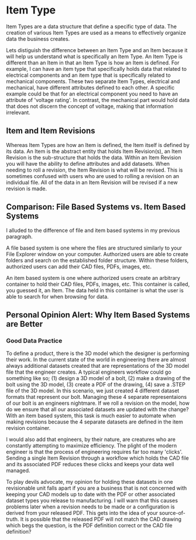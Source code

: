 # Item Type
Item Types are a data structure that define a specific type of data. The creation of various Item Types are used as a means to effectively organize data the business creates. 

Lets distiguish the difference between an Item Type and an Item because it will help us understand what is specifically an Item Type. An Item Type is different than an Item in that an Item Type is how an Item is defined. For example, I can have an item type that specifically holds data that related to electrical components and an item type that is specifically related to mechanical components. These two separate Item Types, electrical and mechanical, have different attributes defined to each other. A specific example could be that for an electrical component you need to have an attribute of 'voltage rating'. In contrast, the mechanical part would hold data that does not discern the concept of voltage, making that information irrelevant. 

## Item and Item Revisions
Whereas Item Types are how an Item is defined, the Item itself is defined by its data. An Item is the abstract entity that holds Item Revision(s), an Item Revision is the sub-structure that holds the data. Within an Item Revision you will have the ability to define attributes and add datasets. When needing to roll a revision, the Item Revision is what will be revised. This is sometimes confused with users who are used to rolling a revision on an individual file. All of the data in an Item Revision will be revised if a new revision is made. 

## Comparison: File Based Systems vs. Item Based Systems
I alluded to the difference of file and item based systems in my previous paragraph.

A file based system is one where the files are structured similarly to your File Explorer window on your computer. Authorized users are able to create folders and search on the established folder structure. Within these folders, authorized users can add their CAD files, PDFs, images, etc. 

An item based system is one where authorized users create an arbitrary container to hold their CAD files, PDFs, images, etc. This container is called, you guessed it, an Item. The data held in this container is what the user is able to search for when browsing for data.

## Personal Opinion Alert: Why Item Based Systems are Better
### Good Data Practice
To define a product, there is the 3D model which the designer is performing their work. In the current state of the world in engineering there are almost always additional datasets created that are representations of the 3D model file that the engineer creates. A typical engineers workflow could go something like so; (1) design a 3D model of a bolt, (2) make a drawing of the bolt using the 3D model, (3) create a PDF of the drawing, (4) save a .STEP file of the 3D model. In this scenario, we just created 4 different dataset formats that represent our bolt. Managing these 4 separate representaions of our bolt is an engineers nightmare. If we roll a revision on the model, how do we ensure that all our associated datasets are updated with the change? With an item based system, this task is much easier to automate when making revisions because the 4 separate datasets are defined in the item revision container. 

I would also add that engineers, by their nature, are creatures who are constantly attempting to maximize efficiency. The plight of the modern engineer is that the process of engineering requires far too many 'clicks'. Sending a single Item Revision through a workflow which holds the CAD file and its associated PDF reduces these clicks and keeps your data well managed. 

To play devils advocate, my opinion for holding these datasets in one revisionable unit falls apart if you are a business that is not concerned with keeping your CAD models up to date with the PDF or other associated dataset types you release to manufacturing. I will warn that this causes problems later when a revision needs to be made or a configuration is derived from your released PDF. This gets into the idea of your source-of-truth. It is possible that the released PDF will not match the CAD drawing which begs the question, is the PDF definition correct or the CAD file definition?
